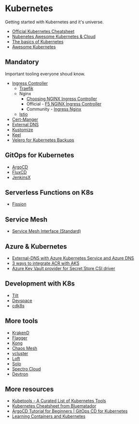 ---
---

# Kubernetes

Getting started with Kubernetes and it's universe.

- [Official Kubernetes Cheatsheet](https://kubernetes.io/docs/reference/kubectl/cheatsheet/)
- [Nubenetes Awesome Kubernetes & Cloud](https://nubenetes.com/)
- [The basics of Kubernetes](https://www.redhat.com/de/topics/containers/learning-kubernetes-tutorial)
- [Awesome Kubernetes](https://github.com/ramitsurana/awesome-kubernetes)

## Mandatory

Important tooling everyone shoud know.

- [Ingress Controller](https://kubernetes.io/docs/concepts/services-networking/ingress-controllers/)
  - [Traefik](https://traefik.io/traefik/)
  - Nginx
    - [Choosing NGINX Ingress Controller](https://www.nginx.com/blog/guide-to-choosing-ingress-controller-part-4-nginx-ingress-controller-options/)
    - Official - [F5 NGINX Ingress Controller](https://www.nginx.com/products/nginx-ingress-controller/)
    - Community - [Ingress Nginx](https://github.com/kubernetes/ingress-nginx)
  - [Istio](https://istio.io/)
- [Cert-Manger](https://cert-manager.io/)
- [External DNS](https://github.com/kubernetes-sigs/external-dns)
- [Kustomize](https://kustomize.io/)
- [Keel](https://keel.sh/)
- [Velero for Kubernetes Backups](https://velero.io/)

## GitOps for Kubernetes

- [ArgoCD](https://argoproj.github.io/cd/)
- [FluxCD](https://fluxcd.io/)
- [JenkinsX](https://jenkins-x.io/)

## Serverless Functions on K8s

- [Fission](https://fission.io/)

## Service Mesh

- [Service Mesh Interface (Standard)](https://smi-spec.io/)

## Azure & Kubernetes

- [External-DNS with Azure Kubernetes Service and Azure DNS](https://www.thorsten-hans.com/external-dns-azure-kubernetes-service-azure-dns/)
- [3 ways to integrate ACR with AKS](https://www.thorsten-hans.com/3-ways-to-integrate-acr-with-aks/)
- [Azure Key Vault provider for Secret Store CSI driver](https://github.com/Azure/secrets-store-csi-driver-provider-azure)

## Development with K8s

- [Tilt](https://tilt.dev/)
- [Devspace](https://www.devspace.sh/)
- [cdk8s](https://cdk8s.io/)

## More tools

- [KrakenD](https://www.krakend.io/)
- [Flagger](https://flagger.app/)
- [Kong](https://konghq.com/)
- [Chaos Mesh](https://chaos-mesh.org/)
- [vcluster](https://www.vcluster.com/)
- [Loft](https://loft.sh/)
- [Solo](https://www.solo.io/)
- [Spectro Cloud](https://www.spectrocloud.com/)
- [Devtron](https://devtron.ai/)

## More resources

- [Kubetools - A Curated List of Kubernetes Tools](https://collabnix.github.io/kubetools/)
- [Kubernetes Cheatsheet from Bluematador](https://www.bluematador.com/learn/kubectl-cheatsheet)
- [ArgoCD Tutorial for Beginners | GitOps CD for Kubernetes](https://www.youtube.com/watch?v=MeU5_k9ssrs)
- [Learning Containers and Kubernetes](https://iximiuz.com/en/)
